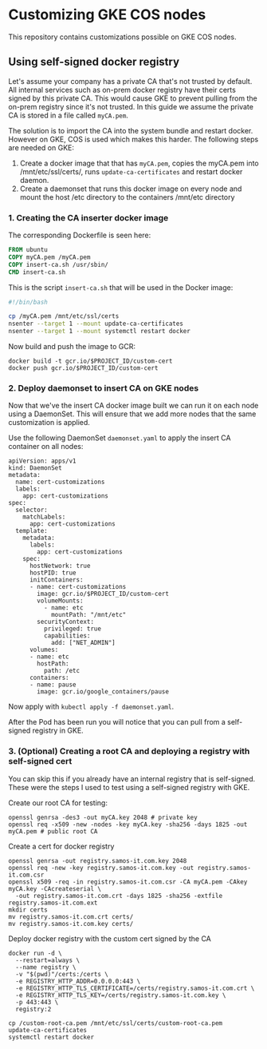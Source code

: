 # Customizing GKE COS nodes
This repository contains customizations possible on GKE COS nodes.



## Using self-signed docker registry
Let's assume your company has a private CA that's not trusted by default.
All internal services such as on-prem docker registry have their certs signed
by this private CA. This would cause GKE to prevent pulling from the on-prem
registry since it's not trusted. In this guide we assume the private CA is
stored in a file called `myCA.pem`.

The solution is to import the CA into the system bundle and restart docker.
However on GKE, COS is used which makes this harder. The following steps
are needed on GKE:
1. Create a docker image that that has `myCA.pem`, copies the myCA.pem 
   into /mnt/etc/ssl/certs/, runs `update-ca-certificates` and restart
   docker daemon.
2. Create a daemonset that runs this docker image on every node and mount
   the host /etc directory to the containers /mnt/etc directory

### 1. Creating the CA inserter docker image

The corresponding Dockerfile is seen here:
```dockerfile
FROM ubuntu
COPY myCA.pem /myCA.pem
COPY insert-ca.sh /usr/sbin/
CMD insert-ca.sh
```

This is the script `insert-ca.sh` that will be used in the Docker image:
```bash
#!/bin/bash

cp /myCA.pem /mnt/etc/ssl/certs
nsenter --target 1 --mount update-ca-certificates
nsenter --target 1 --mount systemctl restart docker
```
Now build and push the image to GCR:
```
docker build -t gcr.io/$PROJECT_ID/custom-cert
docker push gcr.io/$PROJECT_ID/custom-cert
```

### 2. Deploy daemonset to insert CA on GKE nodes
Now that we've the insert CA docker image built we can run it on each node
using a DaemonSet. This will ensure that we add more nodes that the same
customization is applied.

Use the following DaemonSet `daemonset.yaml` to apply the insert CA container on all nodes:
```
apiVersion: apps/v1
kind: DaemonSet
metadata:
  name: cert-customizations
  labels:
    app: cert-customizations
spec:
  selector:
    matchLabels:
      app: cert-customizations
  template:
    metadata:
      labels:
        app: cert-customizations
    spec:
      hostNetwork: true
      hostPID: true
      initContainers:
      - name: cert-customizations
        image: gcr.io/$PROJECT_ID/custom-cert
        volumeMounts:
          - name: etc
            mountPath: "/mnt/etc"
        securityContext:
          privileged: true
          capabilities:
            add: ["NET_ADMIN"]
      volumes:
      - name: etc
        hostPath:
          path: /etc
      containers:
      - name: pause
        image: gcr.io/google_containers/pause
```
Now apply with `kubectl apply -f daemonset.yaml`.

After the Pod has been run you will notice that you can pull from a self-signed
registry in GKE.

### 3. (Optional) Creating a root CA and deploying a registry with self-signed cert
You can skip this if you already have an internal registry that is self-signed.
These were the steps I used to test using a self-signed registry with GKE.

Create our root CA for testing:
```
openssl genrsa -des3 -out myCA.key 2048 # private key
openssl req -x509 -new -nodes -key myCA.key -sha256 -days 1825 -out myCA.pem # public root CA
```

Create a cert for docker registry
```
openssl genrsa -out registry.samos-it.com.key 2048
openssl req -new -key registry.samos-it.com.key -out registry.samos-it.com.csr
openssl x509 -req -in registry.samos-it.com.csr -CA myCA.pem -CAkey myCA.key -CAcreateserial \
  -out registry.samos-it.com.crt -days 1825 -sha256 -extfile registry.samos-it.com.ext
mkdir certs
mv registry.samos-it.com.crt certs/
mv registry.samos-it.com.key certs/
```

Deploy docker registry with the custom cert signed by the CA
```
docker run -d \
  --restart=always \
  --name registry \
  -v "$(pwd)"/certs:/certs \
  -e REGISTRY_HTTP_ADDR=0.0.0.0:443 \
  -e REGISTRY_HTTP_TLS_CERTIFICATE=/certs/registry.samos-it.com.crt \
  -e REGISTRY_HTTP_TLS_KEY=/certs/registry.samos-it.com.key \
  -p 443:443 \
  registry:2
```

```
cp /custom-root-ca.pem /mnt/etc/ssl/certs/custom-root-ca.pem
update-ca-certificates
systemctl restart docker
```
